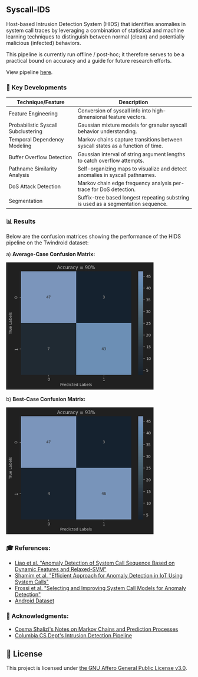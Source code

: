 ## Syscall-IDS

Host-based Intrusion Detection System (HIDS) that identifies anomalies in system call traces by leveraging a combination of statistical and machine learning techniques to distinguish between normal (clean) and potentially malicious (infected) behaviors.

This pipeline is currently run offline / post-hoc; it therefore serves to be a practical bound on accuracy and a guide for future research efforts.

View pipeline [here](https://github.com/Vismay-dev/SysCall-IDS/blob/main/notebooks/subcom_pipeline.ipynb).

### 🌟 Key Developments

| Technique/Feature                   | Description                                                                       |
|-------------------------------------|-----------------------------------------------------------------------------------|
| Feature Engineering                 | Conversion of syscall info into high-dimensional feature vectors.                 |
| Probabilistic Syscall Subclustering | Gaussian mixture models for granular syscall behavior understanding.              |
| Temporal Dependency Modeling        | Markov chains capture transitions between syscall states as a function of time.   |
| Buffer Overflow Detection           | Gaussian interval of string argument lengths to catch overflow attempts.          |
| Pathname Similarity Analysis        | Self-organizing maps to visualize and detect anomalies in syscall pathnames.      |
| DoS Attack Detection                | Markov chain edge frequency analysis per-trace for DoS detection.                 |
| Segmentation                        | Suffix-tree based longest repeating substring is used as a segmentation sequence. |

### 📊 Results

Below are the confusion matrices showing the performance of the HIDS pipeline on the Twindroid dataset:

a) **Average-Case Confusion Matrix:**

<img src="results/average-case.png" alt="Confusion Matrix 1" width="400">

b) **Best-Case Confusion Matrix:**

<img src="results/best-case.png" alt="Confusion Matrix 1" width="400">

### 🎓 References:

- [Liao et al. "Anomaly Detection of System Call Sequence Based on Dynamic
Features and Relaxed-SVM"](https://typeset.io/papers/anomaly-detection-of-system-call-sequence-based-on-dynamic-1oukdqgy)
- [Shamim et al. "Efficient Approach for Anomaly Detection in IoT Using System Calls"](https://www.mdpi.com/1424-8220/23/2/652)
- [Frossi et al. "Selecting and Improving System Call Models for Anomaly Detection"](https://maggi.cc/publication/frossi_hybridsyscalls_2009/frossi_hybridsyscalls_2009.pdf)
- [Android Dataset](https://ieeexplore.ieee.org/document/9796248)

### 🙏 Acknowledgments:

- [Cosma Shalizi's Notes on Markov Chains and Prediction Processes](http://bactra.org/notebooks/prediction-process.html)
- [Columbia CS Dept's Intrusion Detection Pipeline](http://ids.cs.columbia.edu/sites/default/files/smt-syscall-discex01.pdf)

## 📝 License

This project is licensed under [the GNU Affero General Public License v3.0](https://www.gnu.org/licenses/agpl-3.0.en.html).
